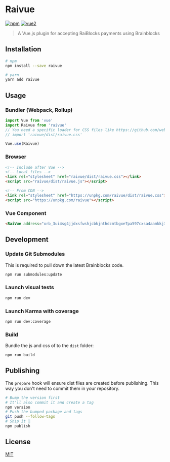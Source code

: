 # Raivue

[![npm](https://img.shields.io/npm/v/raivue.svg)](https://www.npmjs.com/package/raivue) [![vue2](https://img.shields.io/badge/vue-2.x-brightgreen.svg)](https://vuejs.org/)

> A Vue.js plugin for accepting RaiBlocks payments using Brainblocks

## Installation

```bash
# npm
npm install --save raivue

# yarn
yarn add raivue
```

## Usage

### Bundler (Webpack, Rollup)

```js
import Vue from 'vue'
import Raivue from 'raivue'
// You need a specific loader for CSS files like https://github.com/webpack/css-loader
// import 'raivue/dist/raivue.css'

Vue.use(Raivue)
```

### Browser

```html
<!-- Include after Vue -->
<!-- Local files -->
<link rel="stylesheet" href="raivue/dist/raivue.css"></link>
<script src="raivue/dist/raivue.js"></script>

<!-- From CDN -->
<link rel="stylesheet" href="https://unpkg.com/raivue/dist/raivue.css"></link>
<script src="https://unpkg.com/raivue"></script>
```

### Vue Component
```html
<RaiVue address="xrb_3ui4sg4jjdxsfwshjcbkjnthdzmtbgxe7pa597cxsa4aamkkj3b8dmeome4i" :amount="250000"></RaiVue>
```

## Development

### Update Git Submodules
This is required to pull down the latest Brainblocks code.
```bash
npm run submodules:update
```

### Launch visual tests

```bash
npm run dev
```

### Launch Karma with coverage

```bash
npm run dev:coverage
```

### Build

Bundle the js and css of to the `dist` folder:

```bash
npm run build
```


## Publishing

The `prepare` hook will ensure dist files are created before publishing. This
way you don't need to commit them in your repository.

```bash
# Bump the version first
# It'll also commit it and create a tag
npm version
# Push the bumped package and tags
git push --follow-tags
# Ship it 🚀
npm publish
```

## License

[MIT](http://opensource.org/licenses/MIT)
